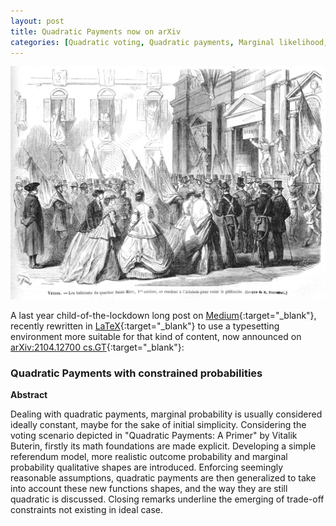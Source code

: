 ```yaml
---
layout: post
title: Quadratic Payments now on arXiv
categories: [Quadratic voting, Quadratic payments, Marginal likelihood, Cost function, Incentives, Referendum, Octave, Medium, arXiv]
---
```


![](/images/venice.jpg)

A last year child-of-the-lockdown long post on [Medium](https://medium.com/@baro77/quadratic-payments-with-constrained-probabilities-b40facba716){:target="_blank"}, recently rewritten in [LaTeX](https://github.com/baro77/quadratic_influence/tree/master/LATEX){:target="_blank"} to use a typesetting environment more suitable for that kind of content, now announced on [arXiv:2104.12700 cs.GT](https://arxiv.org/abs/2104.12700){:target="_blank"}:

### Quadratic Payments with constrained probabilities

**Abstract**

Dealing with quadratic payments, marginal probability is usually considered ideally constant, maybe for the sake of initial simplicity. Considering the voting scenario depicted in "Quadratic Payments: A Primer" by Vitalik Buterin, firstly its math foundations are made explicit. Developing a simple referendum model, more realistic outcome probability and marginal probability qualitative shapes are introduced. Enforcing seemingly reasonable assumptions, quadratic payments are then generalized to take into account these new functions shapes, and the way they are still quadratic is discussed. Closing remarks underline the emerging of trade-off constraints not existing in ideal case.
